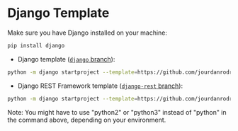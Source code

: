 # Django Template

Make sure you have Django installed on your machine: 

```bash
pip install django
```

- Django template ([`django` branch](https://github.com/jourdanrodrigues/django-template/tree/django)):

```bash
python -m django startproject --template=https://github.com/jourdanrodrigues/django-template/archive/django.zip --extension=po,yml,yaml,toml,md,py,lock [your_project_name]
```

- Django REST Framework template ([`django-rest` branch](https://github.com/jourdanrodrigues/django-template/tree/django-rest)):

```bash
python -m django startproject --template=https://github.com/jourdanrodrigues/django-template/archive/django-rest.zip --extension=po,yml,yaml,toml,md,py,lock [your_project_name]
```

Note: You might have to use "python2" or "python3" instead of "python" in the command above, depending on your
environment.
